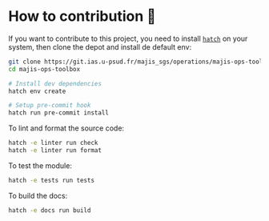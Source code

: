 How to contribution 👐
======================

If you want to contribute to this project, you need to install [`hatch`](https://hatch.pypa.io/latest/install/) on your system, then clone the depot and install de default env:

```bash
git clone https://git.ias.u-psud.fr/majis_sgs/operations/majis-ops-toolbox.git
cd majis-ops-toolbox

# Install dev dependencies
hatch env create

# Setup pre-commit hook
hatch run pre-commit install
```

To lint and format the source code:

```bash
hatch -e linter run check
hatch -e linter run format
```

To test the module:
```bash
hatch -e tests run tests
```

To build the docs:
```bash
hatch -e docs run build
```
